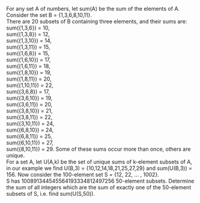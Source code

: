   For any set A of numbers, let sum(A) be the sum of the elements of A.<br />  Consider the set B = {1,3,6,8,10,11}.<br /> There are 20 subsets of B containing three elements, and their sums are:      sum({1,3,6}) = 10,<br />  sum({1,3,8}) = 12,<br />  sum({1,3,10}) = 14,<br />  sum({1,3,11}) = 15,<br />  sum({1,6,8}) = 15,<br />  sum({1,6,10}) = 17,<br />  sum({1,6,11}) = 18,<br />  sum({1,8,10}) = 19,<br />  sum({1,8,11}) = 20,<br />  sum({1,10,11}) = 22,<br />  sum({3,6,8}) = 17,<br />  sum({3,6,10}) = 19,<br />  sum({3,6,11}) = 20,<br />  sum({3,8,10}) = 21,<br />  sum({3,8,11}) = 22,<br />  sum({3,10,11}) = 24,<br />  sum({6,8,10}) = 24,<br />  sum({6,8,11}) = 25,<br />  sum({6,10,11}) = 27,<br />  sum({8,10,11}) = 29.    Some of these sums occur more than once, others are unique.<br />  For a set A, let U(A,k) be the set of unique sums of k-element subsets of A, in our example we find U(B,3) = {10,12,14,18,21,25,27,29} and sum(U(B,3)) = 156.    Now consider the 100-element set S = {12, 22, ... , 1002}.<br />  S has 100891344545564193334812497256 50-element subsets.    Determine the sum of all integers which are the sum of exactly one of the 50-element subsets of S, i.e. find sum(U(S,50)).  